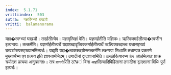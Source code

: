```yaml
---
index:  5.1.71
vrittiindex:  503
sutra:  यज्ञर्विग्भ्यां घखञौ
vritti:  balamanorama 
---
```


यज्ञ�त्वग्भ्यां घखञौ। तदर्हतीत्येव। यज्ञमृत्विज्ञं वेति। यज्ञमर्हतीति यज्ञिकः। ऋत्विजमर्हतीत्या�त्वजीन इत्यन्वयः। तत्कर्मेति। यज्ञर्मार्हतीत्यर्थे यज्ञशब्दादृत्विक्कर्मार्हतीत्यर्थे ऋत्विक्छब्दाच्च यथासह्ख्यं घखञोरुपसह्ख्यानमित्यर्थः। यद्यपि यज्ञ�त्वक्छब्दयोस्तत्कर्मणि लक्षणया सिध्यति तथाप्यत्र प्रकरणे मुख्यार्थेभ्य एव प्रत्यय इति ज्ञापनार्थमिदम्। ठगादीनां द्वादशानामिति। `प्राग्वते`रित्यारभ्य `तेन क्रीत`मित्यतः प्राक्र त्रयोदश प्रत्यया अनुक्रान्ताः। तत्र `प्राग्वते`रिति ठ?#ं विना `आर्हा`दित्यादिविहितानां ठगादीनां द्वादशानां विधिः पूर्ण इत्यर्थः।

